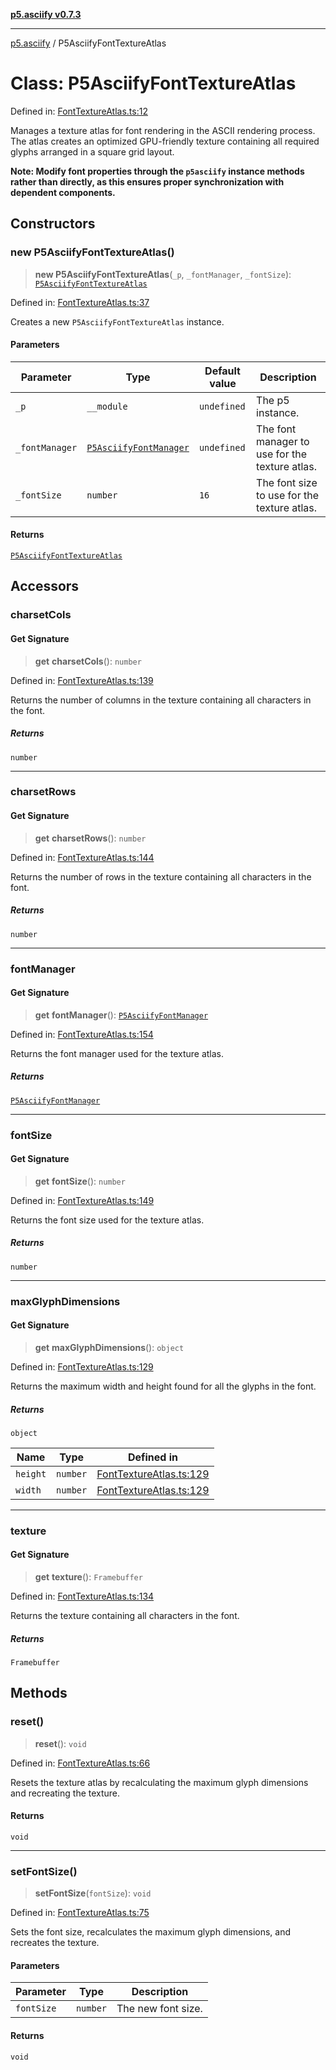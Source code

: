 [**p5.asciify v0.7.3**](../README.md)

***

[p5.asciify](../README.md) / P5AsciifyFontTextureAtlas

# Class: P5AsciifyFontTextureAtlas

Defined in: [FontTextureAtlas.ts:12](https://github.com/humanbydefinition/p5.asciify/blob/799e83eb3a285fe5bbb187efe84893fd58ddd933/src/lib/FontTextureAtlas.ts#L12)

Manages a texture atlas for font rendering in the ASCII rendering process.
The atlas creates an optimized GPU-friendly texture containing all required glyphs
arranged in a square grid layout.

**Note: Modify font properties through the `p5asciify` instance methods rather than 
directly, as this ensures proper synchronization with dependent components.**

## Constructors

### new P5AsciifyFontTextureAtlas()

> **new P5AsciifyFontTextureAtlas**(`_p`, `_fontManager`, `_fontSize`): [`P5AsciifyFontTextureAtlas`](P5AsciifyFontTextureAtlas.md)

Defined in: [FontTextureAtlas.ts:37](https://github.com/humanbydefinition/p5.asciify/blob/799e83eb3a285fe5bbb187efe84893fd58ddd933/src/lib/FontTextureAtlas.ts#L37)

Creates a new `P5AsciifyFontTextureAtlas` instance.

#### Parameters

| Parameter | Type | Default value | Description |
| ------ | ------ | ------ | ------ |
| `_p` | `__module` | `undefined` | The p5 instance. |
| `_fontManager` | [`P5AsciifyFontManager`](P5AsciifyFontManager.md) | `undefined` | The font manager to use for the texture atlas. |
| `_fontSize` | `number` | `16` | The font size to use for the texture atlas. |

#### Returns

[`P5AsciifyFontTextureAtlas`](P5AsciifyFontTextureAtlas.md)

## Accessors

### charsetCols

#### Get Signature

> **get** **charsetCols**(): `number`

Defined in: [FontTextureAtlas.ts:139](https://github.com/humanbydefinition/p5.asciify/blob/799e83eb3a285fe5bbb187efe84893fd58ddd933/src/lib/FontTextureAtlas.ts#L139)

Returns the number of columns in the texture containing all characters in the font.

##### Returns

`number`

***

### charsetRows

#### Get Signature

> **get** **charsetRows**(): `number`

Defined in: [FontTextureAtlas.ts:144](https://github.com/humanbydefinition/p5.asciify/blob/799e83eb3a285fe5bbb187efe84893fd58ddd933/src/lib/FontTextureAtlas.ts#L144)

Returns the number of rows in the texture containing all characters in the font.

##### Returns

`number`

***

### fontManager

#### Get Signature

> **get** **fontManager**(): [`P5AsciifyFontManager`](P5AsciifyFontManager.md)

Defined in: [FontTextureAtlas.ts:154](https://github.com/humanbydefinition/p5.asciify/blob/799e83eb3a285fe5bbb187efe84893fd58ddd933/src/lib/FontTextureAtlas.ts#L154)

Returns the font manager used for the texture atlas.

##### Returns

[`P5AsciifyFontManager`](P5AsciifyFontManager.md)

***

### fontSize

#### Get Signature

> **get** **fontSize**(): `number`

Defined in: [FontTextureAtlas.ts:149](https://github.com/humanbydefinition/p5.asciify/blob/799e83eb3a285fe5bbb187efe84893fd58ddd933/src/lib/FontTextureAtlas.ts#L149)

Returns the font size used for the texture atlas.

##### Returns

`number`

***

### maxGlyphDimensions

#### Get Signature

> **get** **maxGlyphDimensions**(): `object`

Defined in: [FontTextureAtlas.ts:129](https://github.com/humanbydefinition/p5.asciify/blob/799e83eb3a285fe5bbb187efe84893fd58ddd933/src/lib/FontTextureAtlas.ts#L129)

Returns the maximum width and height found for all the glyphs in the font.

##### Returns

`object`

| Name | Type | Defined in |
| ------ | ------ | ------ |
| <a id="height"></a> `height` | `number` | [FontTextureAtlas.ts:129](https://github.com/humanbydefinition/p5.asciify/blob/799e83eb3a285fe5bbb187efe84893fd58ddd933/src/lib/FontTextureAtlas.ts#L129) |
| <a id="width"></a> `width` | `number` | [FontTextureAtlas.ts:129](https://github.com/humanbydefinition/p5.asciify/blob/799e83eb3a285fe5bbb187efe84893fd58ddd933/src/lib/FontTextureAtlas.ts#L129) |

***

### texture

#### Get Signature

> **get** **texture**(): `Framebuffer`

Defined in: [FontTextureAtlas.ts:134](https://github.com/humanbydefinition/p5.asciify/blob/799e83eb3a285fe5bbb187efe84893fd58ddd933/src/lib/FontTextureAtlas.ts#L134)

Returns the texture containing all characters in the font.

##### Returns

`Framebuffer`

## Methods

### reset()

> **reset**(): `void`

Defined in: [FontTextureAtlas.ts:66](https://github.com/humanbydefinition/p5.asciify/blob/799e83eb3a285fe5bbb187efe84893fd58ddd933/src/lib/FontTextureAtlas.ts#L66)

Resets the texture atlas by recalculating the maximum glyph dimensions and recreating the texture.

#### Returns

`void`

***

### setFontSize()

> **setFontSize**(`fontSize`): `void`

Defined in: [FontTextureAtlas.ts:75](https://github.com/humanbydefinition/p5.asciify/blob/799e83eb3a285fe5bbb187efe84893fd58ddd933/src/lib/FontTextureAtlas.ts#L75)

Sets the font size, recalculates the maximum glyph dimensions, and recreates the texture.

#### Parameters

| Parameter | Type | Description |
| ------ | ------ | ------ |
| `fontSize` | `number` | The new font size. |

#### Returns

`void`
